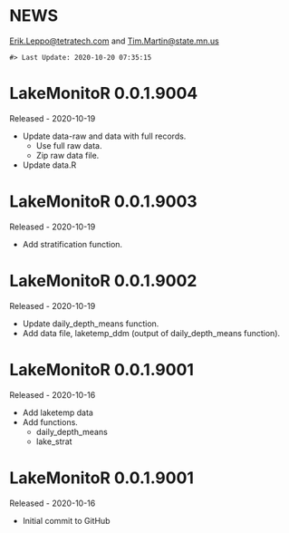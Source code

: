 NEWS
================
<Erik.Leppo@tetratech.com> and <Tim.Martin@state.mn.us>

<!-- NEWS.md is generated from NEWS.Rmd. Please edit that file -->

    #> Last Update: 2020-10-20 07:35:15

# LakeMonitoR 0.0.1.9004

Released - 2020-10-19

  - Update data-raw and data with full records.
      - Use full raw data.
      - Zip raw data file.
  - Update data.R

# LakeMonitoR 0.0.1.9003

Released - 2020-10-19

  - Add stratification function.

# LakeMonitoR 0.0.1.9002

Released - 2020-10-19

  - Update daily\_depth\_means function.
  - Add data file, laketemp\_ddm (output of daily\_depth\_means
    function).

# LakeMonitoR 0.0.1.9001

Released - 2020-10-16

  - Add laketemp data
  - Add functions.
      - daily\_depth\_means
      - lake\_strat

# LakeMonitoR 0.0.1.9001

Released - 2020-10-16

  - Initial commit to GitHub
